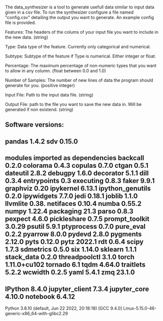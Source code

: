 The data_synthesizer is a tool to generate usefull data similar to input data given in a csv file.
To run the synthesizer configure a file named "config.csv" detailing the output you want to generate.
An example config file is provided.

Features: The headers of the colums of your input file you want to include in the new data. (string)

Type: Data type of the feature. Currently only categorical and numerical.

Subtype: Subtype of the feature if Type is numerical. Either integer or float.

Percentage: The maximum percentage of non-numeric types that you want to allow in any column. (float between 0.0 and 1.0)

Number of Samples: The number of new lines of data the program should generate for you. (positive integer)

Input File: Path to the input data file. (string)

Output File: path to the file you want to save the new data in. Will be generated if non existend. (string)

Software versions:
-----
pandas              1.4.2
sdv                 0.15.0
-----
modules imported as dependencies
backcall            0.2.0
colorama            0.4.3
copulas             0.7.0
ctgan               0.5.1
dateutil            2.8.2
debugpy             1.6.0
decorator           5.1.1
dill                0.3.4
entrypoints         0.3
executing           0.8.3
faker               9.9.1
graphviz            0.20
ipykernel           6.13.1
ipython_genutils    0.2.0
ipywidgets          7.7.0
jedi                0.18.1
joblib              1.1.0
llvmlite            0.38.
netifaces           0.10.4
numba               0.55.2
numpy               1.22.4
packaging           21.3
parso               0.8.3
pexpect             4.6.0
pickleshare         0.7.5
prompt_toolkit      3.0.29
psutil              5.9.1
ptyprocess          0.7.0
pure_eval           0.2.2
pyarrow             8.0.0
pydevd              2.8.0
pygments            2.12.0
pyts                0.12.0
pytz                2022.1
rdt                 0.6.4
scipy               1.7.3
sdmetrics           0.5.0
six                 1.14.0
sklearn             1.1.1
stack_data          0.2.0
threadpoolctl       3.1.0
torch               1.11.0+cu102
tornado             6.1
tqdm                4.64.0
traitlets           5.2.2
wcwidth             0.2.5
yaml                5.4.1
zmq                 23.1.0
-----
IPython             8.4.0
jupyter_client      7.3.4
jupyter_core        4.10.0
notebook            6.4.12
-----
Python 3.8.10 (default, Jun 22 2022, 20:18:18) [GCC 9.4.0]
Linux-5.15.0-46-generic-x86_64-with-glibc2.29